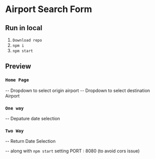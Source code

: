 # Airport Search Form

## Run in local

1. `Download repo`
2. `npm i`
3. `npm start`

## Preview

### `Home Page`
   -- Dropdown to select origin airport
   -- Dropdown to select destination Airport
   

### `One way`
   -- Depature date selection


### `Two Way`
  -- Return Date Selection

-- along with `npm start` setting PORT : 8080 (to avoid cors issue) 
